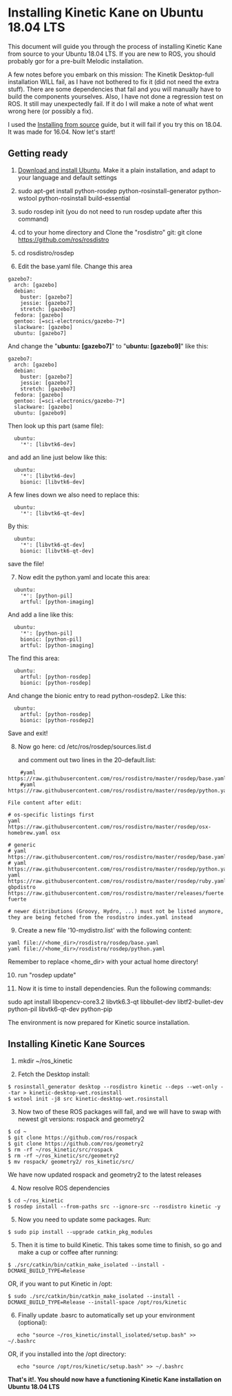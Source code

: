 # Installing Kinetic Kane on Ubuntu 18.04 LTS

This document will guide you through the process of installing Kinetic Kane from source to your Ubuntu 18.04 LTS. If you are new to ROS, you should probably gor for a pre-built Melodic installation.

A few notes before you embark on this mission:
   The Kinetik Desktop-full installation WILL fail, as I have not bothered to fix it (did not need the extra stuff). There are some dependencies that fail and you will manually have to build the components yourselves.
   Also, I have not done a regression test on ROS. It still may unexpectedly fail. If it do I will make a note of what went wrong here (or possibly a fix).
   

I used the [Installing from source](http://wiki.ros.org/kinetic/Installation/Source) guide, but it will fail if you try this on 18.04. It was made for 16.04. Now let's start!

## Getting ready
1) [Download and install Ubuntu](https://www.ubuntu.com/download/desktop). Make it a plain installation, and adapt to your language and default settings

2) sudo apt-get install python-rosdep python-rosinstall-generator python-wstool python-rosinstall build-essential

3) sudo rosdep init (you do not need to run rosdep update after this command)

4) cd to your home directory and Clone the "rosdistro" git:
    git clone https://github.com/ros/rosdistro

5) cd rosdistro/rosdep

6) Edit the base.yaml file. Change this area
```
gazebo7:
  arch: [gazebo]
  debian:
    buster: [gazebo7]
    jessie: [gazebo7]
    stretch: [gazebo7]
  fedora: [gazebo]
  gentoo: [=sci-electronics/gazebo-7*]
  slackware: [gazebo]
  ubuntu: [gazebo7]
```
And change the "**ubuntu: [gazebo7]**" to "**ubuntu: [gazebo9]**" like this:
```
gazebo7:
  arch: [gazebo]
  debian:
    buster: [gazebo7]
    jessie: [gazebo7]
    stretch: [gazebo7]
  fedora: [gazebo]
  gentoo: [=sci-electronics/gazebo-7*]
  slackware: [gazebo]
  ubuntu: [gazebo9]
```
Then look up this part (same file):
```
  ubuntu:
    '*': [libvtk6-dev]
```
and add an line just below like this:
```
  ubuntu:
    '*': [libvtk6-dev]
    bionic: [libvtk6-dev]
```
A few lines down we also need to replace this:
```
  ubuntu:
    '*': [libvtk6-qt-dev]
```
By this:
```
  ubuntu:
    '*': [libvtk6-qt-dev]
    bionic: [libvtk6-qt-dev]
```



save the file!

7) Now edit the python.yaml and locate this area:
```
  ubuntu:
    '*': [python-pil]
    artful: [python-imaging]
```
And add a line like this:
```
  ubuntu:
    '*': [python-pil]
    bionic: [python-pil]
    artful: [python-imaging]
```
The find this area:
```
  ubuntu:
    artful: [python-rosdep]
    bionic: [python-rosdep]
```
And change the bionic entry to read python-rosdep2. Like this:
```
  ubuntu:
    artful: [python-rosdep]
    bionic: [python-rosdep2]
```

Save and exit!

8) Now go here:
    cd /etc/ros/rosdep/sources.list.d
    
    and comment out two lines in the 20-default.list:
    
```
    #yaml https://raw.githubusercontent.com/ros/rosdistro/master/rosdep/base.yaml
    #yaml https://raw.githubusercontent.com/ros/rosdistro/master/rosdep/python.yaml
```
    
    File content after edit:
    
```
# os-specific listings first
yaml https://raw.githubusercontent.com/ros/rosdistro/master/rosdep/osx-homebrew.yaml osx

# generic
# yaml https://raw.githubusercontent.com/ros/rosdistro/master/rosdep/base.yaml
# yaml https://raw.githubusercontent.com/ros/rosdistro/master/rosdep/python.yaml
yaml https://raw.githubusercontent.com/ros/rosdistro/master/rosdep/ruby.yaml
gbpdistro https://raw.githubusercontent.com/ros/rosdistro/master/releases/fuerte.yaml fuerte

# newer distributions (Groovy, Hydro, ...) must not be listed anymore, they are being fetched from the rosdistro index.yaml instead
```

9) Create a new file '10-mydistro.list' with the following content:
```
yaml file://<home_dir>/rosdistro/rosdep/base.yaml
yaml file://<home_dir>/rosdistro/rosdep/python.yaml
```
Remember to replace <home_dir> with your actual home directory!

10) run "rosdep update"

11) Now it is time to install dependencies. Run the following commands:

   sudo apt install libopencv-core3.2 libvtk6.3-qt libbullet-dev libtf2-bullet-dev python-pil libvtk6-qt-dev python-pip
    
The environment is now prepared for Kinetic source installation.

## Installing Kinetic Kane Sources

1) mkdir ~/ros_kinetic

2) Fetch the Desktop install:
```
$ rosinstall_generator desktop --rosdistro kinetic --deps --wet-only --tar > kinetic-desktop-wet.rosinstall
$ wstool init -j8 src kinetic-desktop-wet.rosinstall
```

3) Now two of these ROS packages will fail, and we will have to swap with newest git versions: rospack and geometry2
```
$ cd ~
$ git clone https://github.com/ros/rospack
$ git clone https://github.com/ros/geometry2
$ rm -rf ~/ros_kinetic/src/rospack
$ rm -rf ~/ros_kinetic/src/geometry2
$ mv rospack/ geometry2/ ros_kinetic/src/
```
We have now updated rospack and geometry2 to the latest releases
   
4) Now resolve ROS dependencies
```
$ cd ~/ros_kinetic
$ rosdep install --from-paths src --ignore-src --rosdistro kinetic -y
```

5) Now you need to update some packages. Run:
```
$ sudo pip install --upgrade catkin_pkg_modules
```

5) Then it is time to build Kinetic. This takes some time to finish, so go and make a cup or coffee after running:
```
$ ./src/catkin/bin/catkin_make_isolated --install -DCMAKE_BUILD_TYPE=Release
```
OR, if you want to put Kinetic in /opt:
```
$ sudo ./src/catkin/bin/catkin_make_isolated --install -DCMAKE_BUILD_TYPE=Release --install-space /opt/ros/kinetic
```

6) Finally update .basrc to automatically set up your environment (optional):
```
   echo "source ~/ros_kinetic/install_isolated/setup.bash" >> ~/.bashrc
```
OR, if you installed into the /opt directory:
```
   echo "source /opt/ros/kinetic/setup.bash" >> ~/.bashrc
```

**That's it!. You should now have a functioning Kinetic Kane installation on Ubuntu 18.04 LTS**
